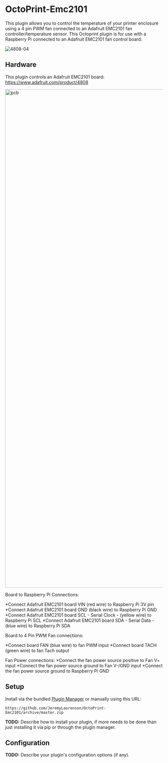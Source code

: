 # OctoPrint-Emc2101

This plugin allows you to control the temperature of your printer enclosure using a 4 pin PWM fan connected to an Adafruit EMC2101 fan controller/temperature sensor. This Octoprint plugin is for use with a Raspberry Pi connected to an Adafruit EMC2101 fan control board:

![4808-04](https://user-images.githubusercontent.com/942556/153941335-980945da-9b34-45c7-8ad6-9cf4f0ef874e.jpg)


## Hardware

This plugin controls an Adafruit EMC2101 board: https://www.adafruit.com/product/4808

<img width="1586" alt="pcb" src="https://user-images.githubusercontent.com/942556/153915344-50ffb32f-8c90-438d-971e-3a94299c0e5f.png">

Board to Raspberry Pi Connections:

*Connect Adafruit EMC2101 board VIN (red wire) to Raspberry Pi 3V pin
*Connect Adafruit EMC2101 board GND (black wire) to Raspberry Pi  GND
*Connect Adafruit EMC2101 board SCL - Serial Clock - (yellow wire) to Raspberry Pi  SCL
*Connect Adafruit EMC2101 board SDA - Serial Data - (blue wire) to Raspberry Pi SDA

Board to 4 Pin PWM Fan connections:

*Connect board FAN (blue wire) to fan PWM input
*Connect board TACH (green wire) to fan Tach output

Fan Power connections:
*Connect the fan power source positive to Fan V+ input
*Connect the fan power source ground to Fan V-/GND input
*Connect the fan power source ground to Raspberry Pi GND


## Setup

Install via the bundled [Plugin Manager](https://docs.octoprint.org/en/master/bundledplugins/pluginmanager.html)
or manually using this URL:

    https://github.com/JeremyLaurenson/OctoPrint-Emc2101/archive/master.zip

**TODO:** Describe how to install your plugin, if more needs to be done than just installing it via pip or through
the plugin manager.

## Configuration

**TODO:** Describe your plugin's configuration options (if any).
